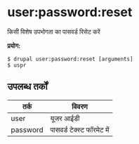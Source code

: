 # user:password:reset
किसी विशेष उपभोगता का पासवर्ड रिसेट करें

**प्रयोग:**
```
$ drupal user:password:reset [arguments] 
$ uspr  
```

## उपलब्ध तर्कों
तर्क | विवरण
---------|-------------
user | यूजर आईडी
password | पासवर्ड टेक्स्ट फॉरमेट में
